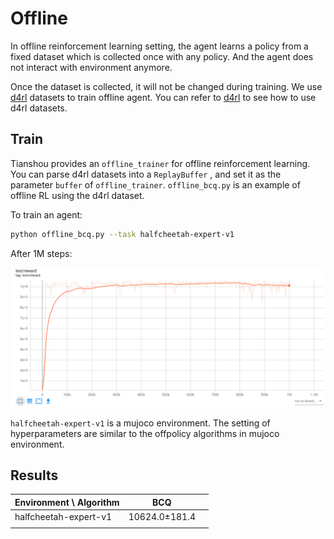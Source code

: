# Offline

In offline reinforcement learning setting, the agent learns a policy from a fixed dataset which is collected once with any policy. And the agent does not interact with environment anymore. 

Once the dataset is collected, it will not be changed during training. We use [d4rl](https://github.com/rail-berkeley/d4rl) datasets to train offline agent. You can refer to [d4rl](https://github.com/rail-berkeley/d4rl) to see how to use d4rl datasets. 



## Train

Tianshou provides an `offline_trainer` for offline reinforcement learning. You can parse d4rl datasets into a `ReplayBuffer` , and set it as the parameter `buffer` of `offline_trainer`.  `offline_bcq.py` is an example of offline RL using the d4rl dataset.



To train an agent:

```bash
python offline_bcq.py --task halfcheetah-expert-v1
```

After 1M steps:

![halfcheetah-expert-v1_reward](results/bcq/halfcheetah-expert-v1_reward.png)

`halfcheetah-expert-v1` is a mujoco environment. The setting of hyperparameters are similar to the offpolicy algorithms in mujoco environment.



## Results

| Environment \\ Algorithm | BCQ           |      |
| ------------------------ | ------------- | ---- |
| halfcheetah-expert-v1    | 10624.0±181.4 |      |
|                          |               |      |

